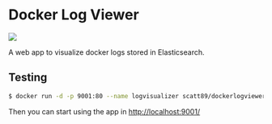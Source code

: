 # Docker Log Viewer

[![](https://images.microbadger.com/badges/image/scatt89/dockerlogviewer.svg)](https://microbadger.com/images/scatt89/dockerlogviewer "Get your own image badge on microbadger.com")

A web app to visualize docker logs stored in Elasticsearch.

## Testing

```sh
$ docker run -d -p 9001:80 --name logvisualizer scatt89/dockerlogviewer
```

Then you can start using the app in [http://localhost:9001/](http://localhost:9001/)
